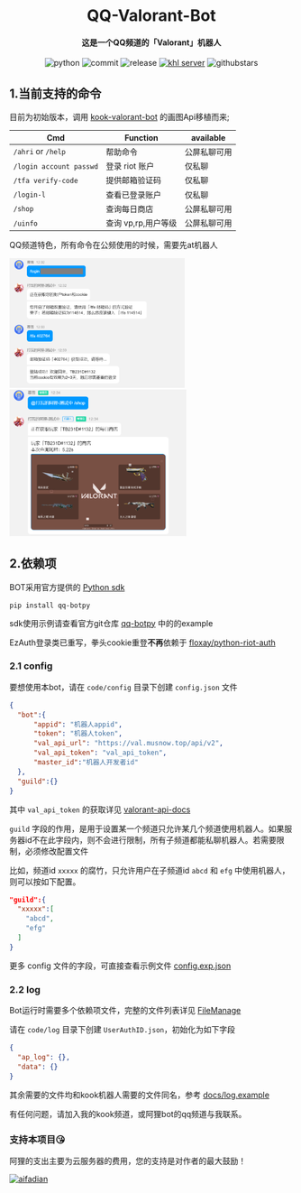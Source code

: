 <h1 align="center">QQ-Valorant-Bot</h1>

<h4 align="center">这是一个QQ频道的「Valorant」机器人</h4>

<div align="center">

![python](https://img.shields.io/badge/Python-3.8%2B-green) ![commit](https://img.shields.io/github/last-commit/musnows/QQ-Valorant-Bot) ![release](https://img.shields.io/github/v/release/musnows/QQ-Valorant-Bot)
[![khl server](https://www.kaiheila.cn/api/v3/badge/guild?guild_id=3986996654014459&style=0)](https://kook.top/gpbTwZ) ![githubstars](https://img.shields.io/github/stars/musnows/QQ-Valorant-Bot?style=social)

</div>


## 1.当前支持的命令

目前为初始版本，调用 [kook-valorant-bot](https://github.com/musnows/Kook-Valorant-Bot) 的画图Api移植而来; 


| Cmd        | Function                      | available      |
| --------------- | ---------------------------------------- | ------ |
| `/ahri` or `/help`         | 帮助命令 | 公屏私聊可用 |
| `/login account passwd`         | 登录 riot 账户 | 仅私聊  |
| `/tfa verify-code`         | 提供邮箱验证码  | 仅私聊  |
| `/login-l`       | 查看已登录账户 | 仅私聊  |
| `/shop`       | 查询每日商店 | 公屏私聊可用 |
| `/uinfo`       | 查询 vp,rp,用户等级 | 公屏私聊可用 |

QQ频道特色，所有命令在公频使用的时候，需要先at机器人

<img src="./screenshot/login.png" alt="login" height="230px">

<img src="./screenshot/shop.png" alt="shop" height="260px">

## 2.依赖项

BOT采用官方提供的 [Python sdk](https://github.com/tencent-connect/botpy)

```
pip install qq-botpy
```
sdk使用示例请查看官方git仓库 [qq-botpy](https://github.com/tencent-connect/botpy) 中的的example

EzAuth登录类已重写，拳头cookie重登**不再**依赖于 [floxay/python-riot-auth](https://github.com/floxay/python-riot-auth)

### 2.1 config

要想使用本bot，请在 `code/config` 目录下创建 `config.json` 文件

```json
{
  "bot":{
      "appid": "机器人appid",
      "token": "机器人token",
      "val_api_url": "https://val.musnow.top/api/v2",
      "val_api_token": "val_api_token",
      "master_id":"机器人开发者id"
  },
  "guild":{}
}
```

其中 `val_api_token` 的获取详见 [valorant-api-docs](https://github.com/Valorant-Shop-CN/Kook-Valorant-Bot/blob/develop/docs/valorant-shop-img-api.md)

`guild` 字段的作用，是用于设置某一个频道只允许某几个频道使用机器人。如果服务器id不在此字段内，则不会进行限制，所有子频道都能私聊机器人。若需要限制，必须修改配置文件

比如，频道id `xxxxx` 的腐竹，只允许用户在子频道id `abcd` 和 `efg` 中使用机器人，则可以按如下配置。

```json
"guild":{
  "xxxxx":[
    "abcd",
    "efg"
  ]
}
```

更多 config 文件的字段，可直接查看示例文件 [config.exp.json](./code/config/config.exp.json)

### 2.2 log

Bot运行时需要多个依赖项文件，完整的文件列表详见 [FileManage](./code/utils/FileManage.py)

请在 `code/log` 目录下创建 `UserAuthID.json`，初始化为如下字段

```json
{
  "ap_log": {},
  "data": {}
}
```

其余需要的文件均和kook机器人需要的文件同名，参考 [docs/log.example](https://github.com/musnows/Kook-Valorant-Bot/tree/develop/docs/log.example)

有任何问题，请加入我的kook频道，或阿狸bot的qq频道与我联系。

### 支持本项目😘

阿狸的支出主要为云服务器的费用，您的支持是对作者的最大鼓励！

<a href="https://afdian.net/a/128ahri">
    <img src="https://pic1.afdiancdn.com/static/img/welcome/button-sponsorme.jpg" alt="aifadian">
</a >